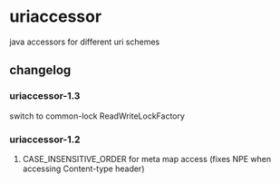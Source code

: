 # uriaccessor

java accessors for different uri schemes

## changelog

### uriaccessor-1.3
switch to common-lock ReadWriteLockFactory

### uriaccessor-1.2

1. CASE_INSENSITIVE_ORDER for meta map access (fixes NPE when accessing Content-type header)